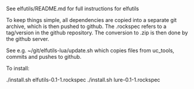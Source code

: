 See elfutils/README.md for full instructions for elfutils

To keep things simple, all dependencies are copied into a separate git
archive, which is then pushed to github.  The .rockspec refers to a
tag/version in the github repository. The conversion to .zip is then
done by the github server.

See e.g. ~/git/elfutils-lua/update.sh which copies files from
uc_tools, commits and pushes to github.

To install:

./install.sh elfutils-0.1-1.rockspec 
./install.sh lure-0.1-1.rockspec

